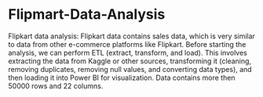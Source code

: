 # Flipmart-Data-Analysis
Flipkart data analysis: Flipkart data contains sales data, which is very similar to data from other e-commerce platforms like Flipkart. Before starting the analysis, we can perform ETL (extract, transform, and load). This involves extracting the data from Kaggle or other sources, transforming it (cleaning, removing duplicates, removing null values, and converting data types), and then loading it into Power BI for visualization. 
Data contains more then 50000 rows and 22 columns.
